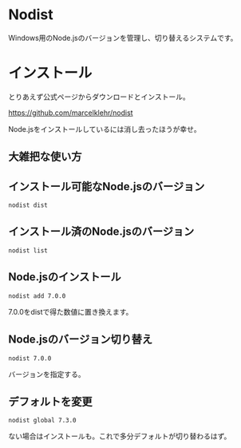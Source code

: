 # Nodist

Windows用のNode.jsのバージョンを管理し、切り替えるシステムです。

# インストール

とりあえず公式ページからダウンロードとインストール。

https://github.com/marcelklehr/nodist

Node.jsをインストールしているには消し去ったほうが幸せ。

## 大雑把な使い方

## インストール可能なNode.jsのバージョン

```
nodist dist
```

## インストール済のNode.jsのバージョン

```
nodist list
```

## Node.jsのインストール

```
nodist add 7.0.0
```

7.0.0をdistで得た数値に置き換えます。

## Node.jsのバージョン切り替え

```
nodist 7.0.0
```

バージョンを指定する。

## デフォルトを変更

```
nodist global 7.3.0
```

ない場合はインストールも。これで多分デフォルトが切り替わるはず。
